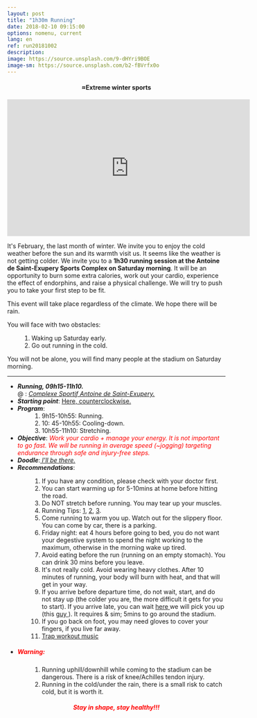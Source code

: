 ```yaml
---
layout: post
title: "1h30m Running"
date: 2018-02-10 09:15:00
options: nomenu, current
lang: en
ref: run20181002
description: 
image: https://source.unsplash.com/9-dHYri9BOE
image-sm: https://source.unsplash.com/b2-fBVrfx0o
---
```

<center > <h4> &#8776;Extreme winter sports </h4> 
<iframe width="560" height="315" src="https://www.youtube.com/embed/Hzr07kLAW7A" frameborder="0" allow="autoplay; encrypted-media" allowfullscreen></iframe>
</center>

It's February, the last month of winter. We invite you to enjoy the cold weather before the sun and its warmth visit us. It seems like the weather is not getting colder. We invite you to a **1h30 running session at the Antoine de Saint-Exupery Sports Complex on Saturday morning**. It will be an opportunity to burn some extra calories, work out your cardio, experience the effect of endorphins, and raise a physical challenge. We will try to push you to take your first step to be fit.


This event will take place regardless of the climate. We hope there will be rain.

You will face with two obstacles:
<ol style = "padding-left: 4em;">
<li> Waking up Saturday early.
</li>
<li> Go out running in the cold.
</li>
</ol>
You will not be alone, you will find many people at the stadium on Saturday morning.

<hr>
<ul>
<li> <h5 style="display: inline;">Running, 09h15-11h10.</h5>
  <br>
  @ : <a href="https://goo.gl/maps/yhADMzqGQNm"><i>Complexe Sportif Antoine de Saint-Exupery.</i></a></li>
  
<li> <h5 style="display: inline;">Starting point</h5>: <a href="https://goo.gl/maps/TRHjZNXGhD62">Here, counterclockwise.</a></li>

<li> <h5 style = "display: inline;"> Program</h5>:
<ol style = "padding-left: 4em;">
<li> 9h15-10h55: Running. </li>
<li> 10: 45-10h55: Cooling-down. </li>
<li> 10h55-11h10: Stretching. </li>
</ol>
</li>
<Li>
<h5 style = "display: inline;"> Objective</h5>: <i> <font color = "red"> Work your cardio + manage your energy. It is not important to go fast. We will be running in average speed (~jogging) targeting endurance through safe and injury-free steps. </font> </i>
</li>
<li>
<h5 style = "display: inline;"> Doodle</h5>:<a href="https://doodle.com/poll/dikqvgerna5rwh5p"> <i> I'll be there. </i> </a>
</li>
<li>
<h5 style = "display: inline;"> Recommendations</h5>:
</li>
<ol style = "padding-left: 4em;">
<li> If you have any condition, please check with your doctor first.</li>
<li> You can start warming up for 5-10mins at home before hitting the road.</li>
<li> Do NOT stretch before running. You may tear up your muscles.</li>
<li> Running Tips: <a href="https://www.youtube.com/watch?v=nIh-ZWhR0IM">1</a>, <a href="https://www.youtube.com/watch?annotation_id=annotation_614824383&feature=iv&src_vid=nIh-ZWhR0IM&v=wCVSv7UxB2E">2</a>, <a href="https://www.youtube.com/watch?v=3RlvKMxPMr0">3</a>. </li>
<li> Come running to warm you up. Watch out for the slippery floor. You can come by car, there is a parking. </li>
<li> Friday night: eat 4 hours before going to bed, you do not want your degestive system to spend the night working to the maximum, otherwise in the morning wake up tired. </li>
<li> Avoid eating before the run (running on an empty stomach). You can drink 30 mins before you leave. </li>
<li> It's not really cold. Avoid wearing heavy clothes. After 10 minutes of running, your body will burn with heat, and that will get in your way. </li>
<li> If you arrive before departure time, do not wait, start, and do not stay up (the colder you are, the more difficult it gets for you to start). If you arrive late, you can wait <a href="https://goo.gl/maps/TRHjZNXGhD62"> here </a> we will pick you up (this <a href = "{{site.url}} / {{site.admin}} "> guy </a>). It requires & sim; 5mins to go around the stadium. </li>
<li> If you go back on foot, you may need gloves to cover your fingers, if you live far away. </li>
<li> <a href="https://www.youtube.com/watch?v=RNGueeFF0HU"> Trap workout music </a></li>
</ol>
<li><h5> <font color = "red"> Warning: </font> </h5>
<ol style = "padding-left: 4em;">
<li> Running uphill/downhill while coming to the stadium can be dangerous. There is a risk of knee/Achilles tendon injury. </li>
<li> Running in the cold/under the rain, there is a small risk to catch cold, but it is worth it.
</li>
</ol>
</li>
</ul>

<center> <h5><font color="red">Stay in shape, stay healthy!!!</font></h5> </center>



